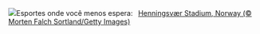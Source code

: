 ![](https://www.bing.com/th?id=OHR.FootballField_PT-BR4517916371_UHD.jpg&w=1000)Esportes onde você menos espera:&nbsp;&ensp;[Henningsvær Stadium, Norway (© Morten Falch Sortland/Getty Images)](https://www.bing.com/th?id=OHR.FootballField_PT-BR4517916371_UHD.jpg)
<br><br/>
